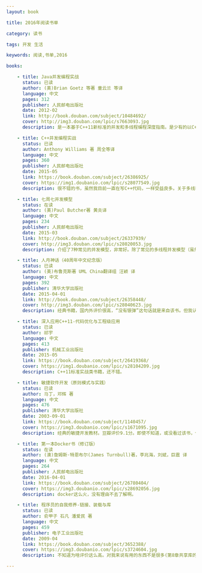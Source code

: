 ```yaml
---
layout: book

title: 2016年阅读书单

category: 读书

tags: 开发 生活

keywords: 阅读,书单,2016

books: 

    - title: Java并发编程实战
      status: 已读
      author: (美)Brian Goetz 等著 童云兰 等译
      language: 中文
      pages: 312
      publisher: 人民邮电出版社
      date: 2012-02
      link: http://book.douban.com/subject/10484692/
      cover: http://img3.douban.com/lpic/s7663093.jpg
      description: 是一本基于C++11新标准的并发和多线程编程深度指南。是少有的以C++语言为主的并发编程介绍。是学习C++、C++11标准、C++线程库的重要参考书籍。书不错，但中文翻译就点弱。大部分内容介绍的还都算清晰明了。不过我对第五章(C++内存模型和原子类型上操作)和第七章(设计无锁的并发数据结构)的知识点还有难以理解，需要加强啊！

    - title: C++并发编程实战
      status: 已读
      author: Anthony Williams 著 周全等译
      language: 中文
      pages: 360
      publisher: 人民邮电出版社
      date: 2015-05
      link: https://book.douban.com/subject/26386925/
      cover: https://img1.doubanio.com/lpic/s28077549.jpg
      description: 很不错的书，虽然我目前一直在写C++代码，一样受益良多。关于多线程并发的介绍很好，目前C++方面基本没有类似书籍。这本书我尤其喜欢第三、五、八章，11章也好。其中对线程安全、并发容器类、线程池、锁竞争介绍的很不错。比如C++里动不动各自实现且良莠不齐的轮子来说，还是Java提供的内在支持的做法更好。以后再单独写一些阅读心得。

    - title: 七周七并发模型
      status: 在读
      author: (美)Paul Butcher著 黄炎译
      language: 中文
      pages: 234
      publisher: 人民邮电出版社
      date: 2015-03 
      link: http://book.douban.com/subject/26337939/
      cover: http://img3.douban.com/lpic/s28020053.jpg
      description: 介绍了7种常见的并发模型，非常好。除了常见的多线程并发模型（虽然常用，也值得一看），还介绍了Actor、CSP、Lambad等模型。值得推荐。

    - title: 人月神话（40周年中文纪念版）
      status: 已读
      author: (美)布鲁克斯著 UML China翻译组 汪颖 译
      language: 中文
      pages: 392
      publisher: 清华大学出版社
      date: 2015-04-01  
      link: http://book.douban.com/subject/26358448/
      cover: http://img3.douban.com/lpic/s28040623.jpg
      description: 经典书籍，国内外评价很高，“没有银弹”这句话就是来自该书。但我认为比较偏向管理型介绍，纯文字，也可能是我段位太low，还看不全懂（虽然部分内容说的很有道理）。

    - title: 深入应用C++11-代码优化与工程级应用
      status: 已读
      author: 祁宇 
      language: 中文
      pages: 413
      publisher: 机械工业出版社
      date: 2015-05  
      link: https://book.douban.com/subject/26419368/
      cover: https://img1.doubanio.com/lpic/s28104209.jpg
      description: C++11标准实战类书籍，还不错。

    - title: 敏捷软件开发（原则模式与实践）
      status: 已读
      author: 马丁，邓辉 著 
      language: 中文
      pages: 476
      publisher: 清华大学出版社
      date: 2003-09-01  
      link: https://book.douban.com/subject/1140457/
      cover: https://img3.doubanio.com/lpic/s1671095.jpg
      description: 经典的敏捷开发教材。豆瓣评价9.1分。即使不知道，或没看过该书，但耳熟能详的“没有银弹”这一理论就是作者提出的。对于项目管理、软件开发6大原则(里氏替换、依赖倒置、接口隔壁、开放封闭等)以及23个设计模式，在书中都有介绍。

    - title: 第一本Docker书（修订版）  
      status: 在读
      author: (澳)詹姆斯·特恩布尔(James Turnbull)著，李兆海，刘斌，巨震 译 
      language: 中文
      pages: 264
      publisher: 人民邮电出版社
      date: 2016-04-01  
      link: https://book.douban.com/subject/26780404/
      cover: https://img3.doubanio.com/lpic/s28692056.jpg
      description: docker这么火，没有理由不去了解啊。

    - title: 程序员的自我修养-链接、装载与库  
      status: 已读
      author: 俞甲子 石凡 潘爱民 著 
      language: 中文
      pages: 459
      publisher: 电子工业出版社
      date: 2009-04  
      link: https://book.douban.com/subject/3652388/
      cover: https://img3.doubanio.com/lpic/s3724604.jpg
      description: 不知道为啥评价这么高。对我来说有用的东西不是很多(第8章共享库的组织是我感兴趣的)，也可能是因为我对操作系统类的技术不感兴趣的原因吧。

---
```

     
  